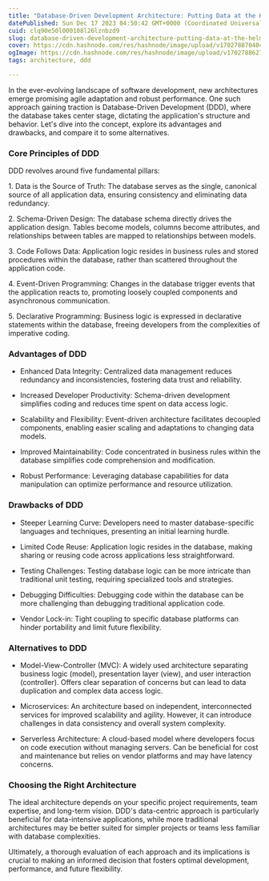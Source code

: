 ```yaml
---
title: "Database-Driven Development Architecture: Putting Data at the Helm"
datePublished: Sun Dec 17 2023 04:50:42 GMT+0000 (Coordinated Universal Time)
cuid: clq90e50l000108l26lznbzd9
slug: database-driven-development-architecture-putting-data-at-the-helm
cover: https://cdn.hashnode.com/res/hashnode/image/upload/v1702788704041/402c9630-0738-47a3-bad1-de339e8e236c.jpeg
ogImage: https://cdn.hashnode.com/res/hashnode/image/upload/v1702788627190/98f78166-8d06-4269-93da-2ce1e5731400.jpeg
tags: architecture, ddd

---
```


In the ever-evolving landscape of software development, new architectures emerge promising agile adaptation and robust performance. One such approach gaining traction is Database-Driven Development (DDD), where the database takes center stage, dictating the application's structure and behavior. Let's dive into the concept, explore its advantages and drawbacks, and compare it to some alternatives.

### Core Principles of DDD

DDD revolves around five fundamental pillars:

1\. Data is the Source of Truth: The database serves as the single, canonical source of all application data, ensuring consistency and eliminating data redundancy.

2\. Schema-Driven Design: The database schema directly drives the application design. Tables become models, columns become attributes, and relationships between tables are mapped to relationships between models.

3\. Code Follows Data: Application logic resides in business rules and stored procedures within the database, rather than scattered throughout the application code.

4\. Event-Driven Programming: Changes in the database trigger events that the application reacts to, promoting loosely coupled components and asynchronous communication.

5\. Declarative Programming: Business logic is expressed in declarative statements within the database, freeing developers from the complexities of imperative coding.
 

### Advantages of DDD

* Enhanced Data Integrity: Centralized data management reduces redundancy and inconsistencies, fostering data trust and reliability.
    
* Increased Developer Productivity: Schema-driven development simplifies coding and reduces time spent on data access logic.
    
* Scalability and Flexibility: Event-driven architecture facilitates decoupled components, enabling easier scaling and adaptations to changing data models.
    
* Improved Maintainability: Code concentrated in business rules within the database simplifies code comprehension and modification.
    
* Robust Performance: Leveraging database capabilities for data manipulation can optimize performance and resource utilization.
    

### Drawbacks of DDD

* Steeper Learning Curve: Developers need to master database-specific languages and techniques, presenting an initial learning hurdle.
    
* Limited Code Reuse: Application logic resides in the database, making sharing or reusing code across applications less straightforward.
    
* Testing Challenges: Testing database logic can be more intricate than traditional unit testing, requiring specialized tools and strategies.
    
* Debugging Difficulties: Debugging code within the database can be more challenging than debugging traditional application code.
    
* Vendor Lock-in: Tight coupling to specific database platforms can hinder portability and limit future flexibility.
    

### Alternatives to DDD

* Model-View-Controller (MVC): A widely used architecture separating business logic (model), presentation layer (view), and user interaction (controller). Offers clear separation of concerns but can lead to data duplication and complex data access logic.
    
* Microservices: An architecture based on independent, interconnected services for improved scalability and agility. However, it can introduce challenges in data consistency and overall system complexity.
    
* Serverless Architecture: A cloud-based model where developers focus on code execution without managing servers. Can be beneficial for cost and maintenance but relies on vendor platforms and may have latency concerns.
    

### Choosing the Right Architecture

The ideal architecture depends on your specific project requirements, team expertise, and long-term vision. DDD's data-centric approach is particularly beneficial for data-intensive applications, while more traditional architectures may be better suited for simpler projects or teams less familiar with database complexities.

Ultimately, a thorough evaluation of each approach and its implications is crucial to making an informed decision that fosters optimal development, performance, and future flexibility.